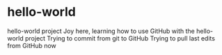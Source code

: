 # hello-world
hello-world project
Joy here, learning how to use GitHub with the hello-world project
Trying to commit from git to GitHub
Trying to pull last edits from GitHub now
